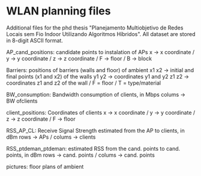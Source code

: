 # WLAN planning files
Additional files for the phd thesis "Planejamento Multiobjetivo de Redes Locais sem Fio Indoor Utilizando Algoritmos Híbridos". All dataset are stored in 8-digit ASCII format.

AP_cand_positions: candidate points to instalation of APs
x -> x coordinate / y -> y coordinate / z -> z coordinate / F -> floor / B -> block

Barriers: positions of barriers (walls and floor) of ambient
x1 x2 -> initial and final points (x1 and x2) of the walls
y1 y2 -> coordinates y1 and y2 
z1 z2 -> coordinates z1 and z2 of the wall  /  F = floor  /  T = type/material

BW_consumption: Bandwidth consumption of clients, in Mbps
colums -> BW ofclients

client_positions: Coordinates of clients
x -> x coordinate / y -> y coordinate / z -> z coordinate / F -> floor

RSS_AP_CL: Receive Signal Strength estimated from the AP to clients, in dBm
rows -> APs  /  colums -> clients

RSS_ptdeman_ptdeman: estimated RSS from the cand. points to cand. points, in dBm
rows -> cand. points  /  colums -> cand. points

pictures: floor plans of ambient
